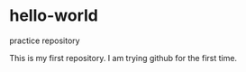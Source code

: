 # hello-world
practice repository

This is my first repository. I am trying github for the first time.
